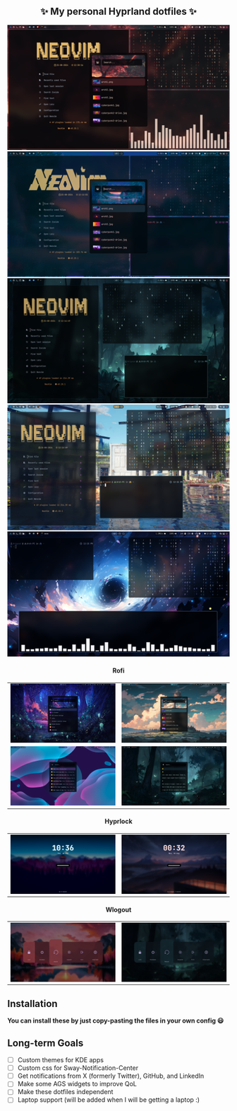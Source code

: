 <h2 align="center">✨ My personal Hyprland dotfiles ✨</h2>

![full1](Assets/full1.png)
![full2](Assets/full2.png)
![full3](Assets/full3-float.png)
![full4](Assets/full4-float.png)
![full5](Assets/full5-float.png)

<div align="center">
    <table>
        <h4>Rofi</h4>
        <tr>
            <td><img src="Assets/rofi1.png"></td>
            <td><img src="Assets/rofi2.png"></td>
        </tr>
        <tr>
            <td><img src="Assets/rofi3.png"></td>
            <td><img src="Assets/rofi4.png"></td>
        </tr>
    </table>
    <table>
        <h4>Hyprlock</h4>
        <tr>
            <td><img src="Assets/hyprlock1.png"></td>
            <td><img src="Assets/hyprlock2.png"></td>
        </tr>
    </table>
    <table>
        <h4>Wlogout</h4>
        <tr>
            <td><img src="Assets/wlogout1.png"></td>
            <td><img src="Assets/wlogout2.png"></td>
        </tr>
    </table>
</div>

## Installation

**You can install these by just copy-pasting the files in your own config 😃**

## Long-term Goals

- [ ] Custom themes for KDE apps
- [ ] Custom css for Sway-Notification-Center
- [ ] Get notifications from X (formerly Twitter), GitHub, and LinkedIn
- [ ] Make some AGS widgets to improve QoL
- [ ] Make these dotfiles independent
- [ ] Laptop support (will be added when I will be getting a laptop :)
